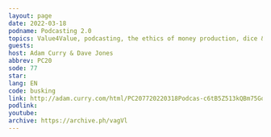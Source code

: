 ```yaml
---
layout: page
date: 2022-03-18
podname: Podcasting 2.0
topics: Value4Value, podcasting, the ethics of money production, dice & toilets
guests: 
host: Adam Curry & Dave Jones
abbrev: PC20
sode: 77
star: 
lang: EN
code: busking
link: http://adam.curry.com/html/PC207720220318Podcas-c6tB5Z513kQBm75Gq0hXc5ThbXjPhF.html
podlink: 
youtube: 
archive: https://archive.ph/vagVl
---
```

